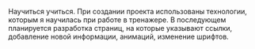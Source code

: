Научиться учиться.
При создании проекта использованы технологии, которым я научилась при работе в тренажере.
В последующем планируется разработка страниц, на которые указывают ссылки, добавление новой информации, анимаций, изменение шрифтов.

